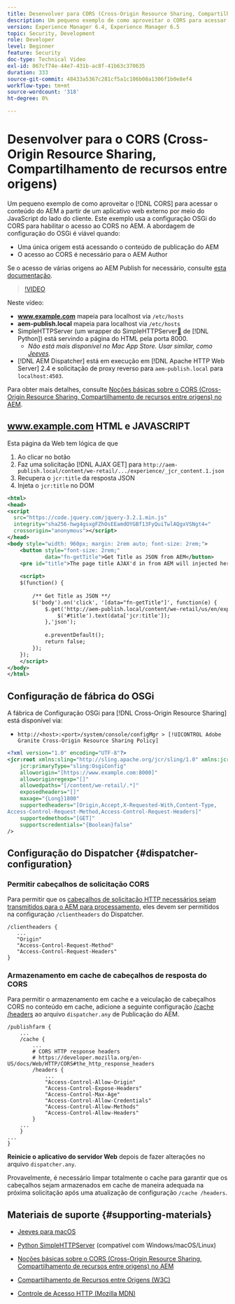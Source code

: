 ```yaml
---
title: Desenvolver para CORS (Cross-Origin Resource Sharing, Compartilhamento de recursos entre origens) com a AEM
description: Um pequeno exemplo de como aproveitar o CORS para acessar conteúdo do AEM de um aplicativo externo da Web por meio do JavaScript do lado do cliente.
version: Experience Manager 6.4, Experience Manager 6.5
topic: Security, Development
role: Developer
level: Beginner
feature: Security
doc-type: Technical Video
exl-id: 867cf74e-44e7-431b-ac8f-41b63c370635
duration: 333
source-git-commit: 48433a5367c281cf5a1c106b08a1306f1b0e8ef4
workflow-type: tm+mt
source-wordcount: '318'
ht-degree: 0%

---
```


# Desenvolver para o CORS (Cross-Origin Resource Sharing, Compartilhamento de recursos entre origens)

Um pequeno exemplo de como aproveitar o [!DNL CORS] para acessar o conteúdo do AEM a partir de um aplicativo web externo por meio do JavaScript do lado do cliente. Este exemplo usa a configuração OSGi do CORS para habilitar o acesso ao CORS no AEM. A abordagem de configuração do OSGi é viável quando:

* Uma única origem está acessando o conteúdo de publicação do AEM
* O acesso ao CORS é necessário para o AEM Author

Se o acesso de várias origens ao AEM Publish for necessário, consulte [esta documentação](https://experienceleague.adobe.com/docs/experience-manager-learn/getting-started-with-aem-headless/deployments/configurations/cors.html?lang=pt-BR#dispatcher-configuration).

>[!VIDEO](https://video.tv.adobe.com/v/18837?quality=12&learn=on)

Neste vídeo:

* **www.example.com** mapeia para localhost via `/etc/hosts`
* **aem-publish.local** mapeia para localhost via `/etc/hosts`
* SimpleHTTPServer (um wrapper do SimpleHTTPServer[&#128279;](https://docs.python.org/2/library/simplehttpserver.html) de [!DNL Python]) está servindo a página do HTML pela porta 8000.
   * _Não está mais disponível no Mac App Store. Usar similar, como [Jeeves](https://apps.apple.com/us/app/jeeves-local-http-server/id980824182?mt=12)._
* [!DNL AEM Dispatcher] está em execução em [!DNL Apache HTTP Web Server] 2.4 e solicitação de proxy reverso para `aem-publish.local` para `localhost:4503`.

Para obter mais detalhes, consulte [Noções básicas sobre o CORS (Cross-Origin Resource Sharing, Compartilhamento de recursos entre origens) no AEM](./understand-cross-origin-resource-sharing.md).

## www.example.com HTML e JAVASCRIPT

Esta página da Web tem lógica de que

1. Ao clicar no botão
1. Faz uma solicitação [!DNL AJAX GET] para `http://aem-publish.local/content/we-retail/.../experience/_jcr_content.1.json`
1. Recupera o `jcr:title` da resposta JSON
1. Injeta o `jcr:title` no DOM

```xml
<html>
<head>
<script
  src="https://code.jquery.com/jquery-3.2.1.min.js"
  integrity="sha256-hwg4gsxgFZhOsEEamdOYGBf13FyQuiTwlAQgxVSNgt4="
  crossorigin="anonymous"></script>   
</head>
<body style="width: 960px; margin: 2rem auto; font-size: 2rem;">
    <button style="font-size: 2rem;"
            data="fn-getTitle">Get Title as JSON from AEM</button>
    <pre id="title">The page title AJAX'd in from AEM will injected here</pre>
    
    <script>
    $(function() { 
        
        /** Get Title as JSON **/
        $('body').on('click', '[data="fn-getTitle"]', function(e) { 
            $.get('http://aem-publish.local/content/we-retail/us/en/experience/_jcr_content.1.json', function(data) {
                $('#title').text(data['jcr:title']);
            },'json');
            
            e.preventDefault();
            return false;
        });
    });
    </script>
</body>
</html>
```

## Configuração de fábrica do OSGi

A fábrica de Configuração OSGi para [!DNL Cross-Origin Resource Sharing] está disponível via:

* `http://<host>:<port>/system/console/configMgr > [!UICONTROL Adobe Granite Cross-Origin Resource Sharing Policy]`

```xml
<?xml version="1.0" encoding="UTF-8"?>
<jcr:root xmlns:sling="http://sling.apache.org/jcr/sling/1.0" xmlns:jcr="http://www.jcp.org/jcr/1.0"
    jcr:primaryType="sling:OsgiConfig"
    alloworigin="[https://www.example.com:8000]"
    alloworiginregexp="[]"
    allowedpaths="[/content/we-retail/.*]"
    exposedheaders="[]"
    maxage="{Long}1800"
    supportedheaders="[Origin,Accept,X-Requested-With,Content-Type,
Access-Control-Request-Method,Access-Control-Request-Headers]"
    supportedmethods="[GET]"
    supportscredentials="{Boolean}false"
/>
```

## Configuração do Dispatcher {#dispatcher-configuration}

### Permitir cabeçalhos de solicitação CORS

Para permitir que os [cabeçalhos de solicitação HTTP necessários sejam transmitidos para o AEM para processamento](https://experienceleague.adobe.com/docs/experience-manager-dispatcher/using/configuring/dispatcher-configuration.html?lang=pt-BR#specifying-the-http-headers-to-pass-through-clientheaders), eles devem ser permitidos na configuração `/clientheaders` do Dispatcher.

```
/clientheaders {
   ...
   "Origin"
   "Access-Control-Request-Method"
   "Access-Control-Request-Headers"
}
```

### Armazenamento em cache de cabeçalhos de resposta do CORS

Para permitir o armazenamento em cache e a veiculação de cabeçalhos CORS no conteúdo em cache, adicione a seguinte configuração [/cache /headers](https://experienceleague.adobe.com/docs/experience-manager-dispatcher/using/configuring/dispatcher-configuration.html?lang=pt-BR#caching-http-response-headers) ao arquivo `dispatcher.any` de Publicação do AEM.

```
/publishfarm {
    ...
    /cache {
        ...
        # CORS HTTP response headers
        # https://developer.mozilla.org/en-US/docs/Web/HTTP/CORS#the_http_response_headers
        /headers {
            ...
            "Access-Control-Allow-Origin"
            "Access-Control-Expose-Headers"
            "Access-Control-Max-Age"
            "Access-Control-Allow-Credentials"
            "Access-Control-Allow-Methods"
            "Access-Control-Allow-Headers"
        }
    ...
    }
...
}
```

**Reinicie o aplicativo do servidor Web** depois de fazer alterações no arquivo `dispatcher.any`.

Provavelmente, é necessário limpar totalmente o cache para garantir que os cabeçalhos sejam armazenados em cache de maneira adequada na próxima solicitação após uma atualização de configuração `/cache /headers`.

## Materiais de suporte {#supporting-materials}

* [Jeeves para macOS](https://apps.apple.com/us/app/jeeves-local-http-server/id980824182?mt=12)
* [Python SimpleHTTPServer](https://docs.python.o:qrg/2/library/simplehttpserver.html) (compatível com Windows/macOS/Linux)

* [Noções básicas sobre o CORS (Cross-Origin Resource Sharing, Compartilhamento de recursos entre origens) no AEM](./understand-cross-origin-resource-sharing.md)
* [Compartilhamento de Recursos entre Origens (W3C)](https://www.w3.org/TR/cors/)
* [Controle de Acesso HTTP (Mozilla MDN)](https://developer.mozilla.org/en-US/docs/Web/HTTP/Access_control_CORS)
